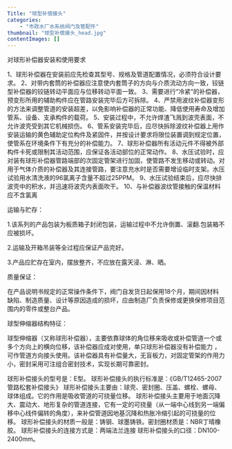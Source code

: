 ```yaml
---
Title: "球型补偿接头"
categories:
    - "市政水厂水系统阀门及管配件"
thumbnail: "球型补偿接头_head.jpg"
contentImages: []
---
```

对球形补偿器安装和使用要求

1、球形补偿器在安装前应先检查其型号、规格及管道配置情况，必须符合设计要求。
2、对带内套筒的补偿器应注意使内套筒子的方向与介质流动方向一致，铰链型补偿器的铰链转动平面应与位移转动平面一致。
3、需要进行“冷紧”的补偿器，预变形所用的辅助构件应在管路安装完毕后方可拆除。
4、严禁用波纹补偿器变形的方法来调整管道的安装超差，以免影响补偿器的正常功能、降低使用寿命及增加管系、设备、支承构件的载荷。
5、安装过程中，不允许焊渣飞溅到波壳表面，不允许波壳受到其它机械损伤。
6、管系安装完毕后，应尽快拆除波纹补偿器上用作安装运输的黄色辅助定位构件及紧固件，并按设计要求将限位装置调到规定位置，使管系在环境条件下有充分的补偿能力。
7、球形补偿器所有活动元件不得被外部构件卡死或限制其活动范围，应保证各活动部位的正常动作。
8、水压试验时，应对装有球形补偿器管路端部的次固定管架进行加固，使管路不发生移动或转动。对用于气体介质的补偿器及其连接管路，要注意充水时是否需要增设临时支架。水压试验用水清洗液的96氯离子含量不超过25PPM。
9、水压试验结束后，应尽快排波壳中的积水，并迅速将波壳内表面吹干。
10、与补偿器波纹管接触的保温材料应不含氯离

运输与贮存：

1.该系列的产品包装为板质箱子封闭包装，运输过程中不允许倒置、滚翻.包装箱不应被损坏。

2.运输及开箱吊装等全过程应保证产品完好。

3.产品应贮存在室内，摆放整齐，不应放在露天浸、淋、晒。

质量保证：

在产品说明书规定的正常操作条件下，阀门自发货日起保用18个月，期间因材料缺陷、制造质量、设计等原因造成的损坏，应由制造厂负责保修或更换保修项目范围内的零件或整台产品。

球型伸缩器结构特征：

球型伸缩器（又称球形补偿器），主要依靠球体的角位移来吸收或补偿管道一个或多个方向上的横向位移，该补偿器应成对使用，单只球形补偿器没有补偿能力 ，可作管道方向接头使用。该补偿器具有补偿量大，无盲板力，对固定管架的作用力小，密封采用可注组合密封技术，实现长期可靠密封。

球形补偿接头的型号是：E型。
球形补偿接头的执行标准是：《GB/T12465-2007管路松套补偿接头》
球形补偿接头主要由：球壳、密封圈、压盖、螺栓、螺母、球体组成。它的作用是吸收管道的可挠量位移。
球形补偿接头主要用于地面沉降大、震动大、地形复杂的管道连接，它有一定的可挠量（从一端中心线到另一端偏移中心线件偏转的角度），来补偿管道因地基沉降和热胀冷缩引起的可挠量的位移。
球形补偿接头的材质一般是：铸钢、球墨铸铁。密封圈材质是：NBR丁晴橡胶。
球形补偿接头的连接方式是：两端法兰连接
球形补偿接头的口径：DN100-2400mm。


